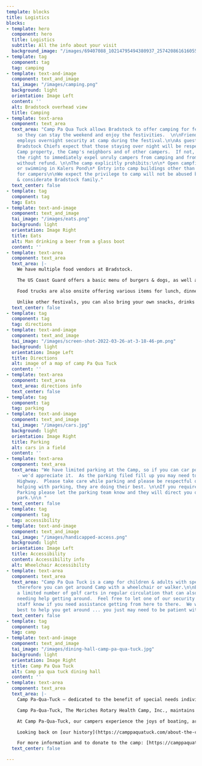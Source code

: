 ```yaml
---
template: blocks
title: Logistics
blocks:
- template: hero
  component: hero
  title: Logistics
  subtitle: All the info about your visit
  background_image: "/images/69407088_10214795494380937_2574208616160559104_n.jpg"
- template: tag
  component: tag
  tag: camping
- template: text-and-image
  component: text_and_image
  tai_image: "/images/camping.png"
  background: light
  orientation: Image Left
  content: ''
  alt: Bradstock overhead view
  title: Camping
- template: text-area
  component: text_area
  text_area: "Camp Pa Qua Tuck allows Bradstock to offer camping for festival goers
    so they can stay the weekend and enjoy the festivities.  \n\nFriends of Bradstock
    employs overnight security at camp during the festival.\n\nAs guests of the Camp,
    Bradstock Chiefs expect that those staying over night will be respectful of all
    Camp property, the Camp's neighbors and of other campers.  If not, Bradstock reserves
    the right to immediately expel unruly campers from camping and from the festival
    without refund. \n\nThe camp explicitly prohibits:\n\n* Open campfires \n* Boating
    or swimming in Kalers Pond\n* Entry into camp buildings other than showers/toilets
    for campers\n\nWe expect the privilege to camp will not be abused by our peace-loving
    & considerate Bradstock family."
  text_center: false
- template: tag
  component: tag
  tag: Eats
- template: text-and-image
  component: text_and_image
  tai_image: "/images/eats.png"
  background: light
  orientation: Image Right
  title: Eats
  alt: Man drinking a beer from a glass boot
  content: ''
- template: text-area
  component: text_area
  text_area: |-
    We have multiple food vendors at Bradstock.

    The US Coast Guard offers a basic menu of burgers & dogs, as well as breakfast for campers on Sunday morning.

    Food trucks are also onsite offering various items for lunch, dinner & breakfast for campers.

    Unlike other festivals, you can also bring your own snacks, drinks & meals to Bradstock ... we only ask that you clean up after yourself - leaving the camp better than you found it!
  text_center: false
- template: tag
  component: tag
  tag: directions
- template: text-and-image
  component: text_and_image
  tai_image: "/images/screen-shot-2022-03-26-at-3-18-46-pm.png"
  background: light
  orientation: Image Left
  title: Directions
  alt: image of a map of camp Pa Qua Tuck
  content: ''
- template: text-area
  component: text_area
  text_area: directions info
  text_center: false
- template: tag
  component: tag
  tag: parking
- template: text-and-image
  component: text_and_image
  tai_image: "/images/cars.jpg"
  background: light
  orientation: Image Right
  title: Parking
  alt: cars in a field
  content: ''
- template: text-area
  component: text_area
  text_area: "We have limited parking at the Camp, so if you can car pool with friends
    - we'd appreciate it.  As the parking filed fill up you may need to park on Montauk
    Highway.  Please take care while parking and please be respectful of the team
    helping with parking, they are doing their best. \n\nIf you require Handicapped
    Parking please let the parking team know and they will direct you on where to
    park.\n\n "
  text_center: false
- template: tag
  component: tag
  tag: accessibility
- template: text-and-image
  component: text_and_image
  tai_image: "/images/handicapped-access.png"
  background: light
  orientation: Image Left
  title: Accessibility
  content: Accessibility info
  alt: Wheelchair Accessibility
- template: text-area
  component: text_area
  text_area: "Camp Pa Qua Tuck is a camp for children & adults with special needs
    therefore you can get around Camp with a wheelchair or walker.\n\nBradstock has
    a limited number of golf carts in regular circulation that can also assist those
    needing help getting around.  Feel free to let one of our security guards or volunteer
    staff know if you need assistance getting from here to there.  We will do our
    best to help you get around ... you just may need to be patient with us.  "
  text_center: false
- template: tag
  component: tag
  tag: camp
- template: text-and-image
  component: text_and_image
  tai_image: "/images/dining-hall-camp-pa-qua-tuck.jpg"
  background: light
  orientation: Image Right
  title: Camp Pa Qua Tuck
  alt: Camp pa qua tuck dining hall
  content: ''
- template: text-area
  component: text_area
  text_area: |-
    Camp Pa-Qua-Tuck – dedicated to the benefit of special needs individuals of Long Island and beyond – stands today, not from the efforts of one organization, but rather as a culmination of a tremendous wave of effort from many Rotary Clubs throughout District 7260.

    Camp Pa-Qua-Tuck, The Moriches Rotary Health Camp, Inc., maintains a more than 70-year track record for making the dreams of individuals with disabilities a reality. Each year, we invite thousands of campers to enjoy a session of summer fun at our 37-acre site on the shores of Kaler’s Pond in Center Moriches.

    At Camp Pa-Qua-Tuck, our campers experience the joys of boating, arts and crafts, music, adaptive sports and games, swimming, campfires and more. In a supportive environment, our counselors encourage campers to reach outside their comfort zones and join with their fellow campers in activities designed to enhance their lives.

    Looking back on [our history](https://camppaquatuck.com/about-the-camp/camp-history/), Camp Pa-Qua-Tuck extends the deepest gratitude to the volunteers, Rotarians, community organizations and the Pa-Qua-Tuck Squaws who made our special camp possible. We would not exist today without your help.

    For more information and to donate to the camp: [https://camppaquatuck.com/](https://camppaquatuck.com/ "https://camppaquatuck.com/")
  text_center: false

---
```


